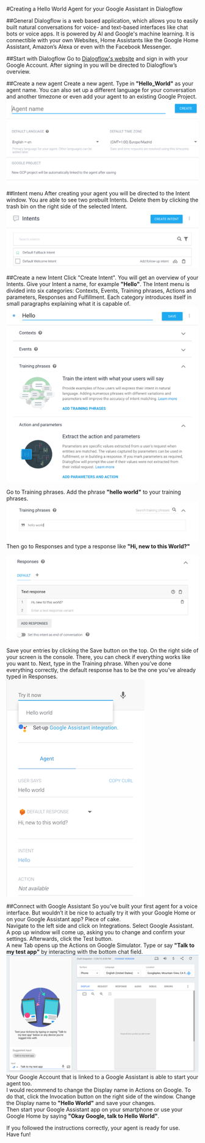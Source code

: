 #Creating a Hello World Agent for your Google Assistant in Dialogflow
  
  

##General
Dialogflow is a web based application, which allows you to easily built natural conversations for voice- and text-based interfaces like chat bots or voice apps. It is powered by AI and Google's machine learning. It is connectible with your own Websites, Home Assistants like the Google Home Assistant, Amazon’s Alexa or even with the Facebook Messenger.


##Start with Dialogflow
Go to [Dialogflow's website](https://dialogflow.com/ "Yes, this link.") and sign in with your Google Account.
After signing in you will be directed to Dialogflow’s overview.


##Create a new agent 
Create a new agent. Type in __"Hello_World"__ as your agent name. You can also set up a different language for your conversation and another timezone or even add your agent to an existing Google Project.
![create Agent](img_1.png "create Agent")



##Intent menu
After creating your agent you will be directed to the Intent window. You are able to see two prebuilt Intents.
Delete them by clicking the trash bin on the right side of the selected Intent.
![delete Intent](img_2.png "delete Intent")


##Create a new Intent
Click "Create Intent". You will get an overview of your Intents. Give your Intent a name, for example __"Hello"__. The Intent menu is divided into six categories: Contexts, Events, Training phrases, Actions and parameters, Responses and Fulfillment. Each category introduces itself in small paragraphs explaining what it is capable of.
![Intent](img_3.png "Intent")
 
Go to Training phrases. Add the phrase __"hello world"__ to your training phrases.  
![Training phrase](img_4.png "Training phrase")
 Then go to Responses and type a response like __"Hi, new to this World?"__ 
 
 ![Response](img_5.png "Response")

Save your entries by clicking the Save button on the top. On the right side of your screen is the console. There, you can check if everything works like you want to. Next, type in the Training phrase. When you’ve done everything correctly, the default response has to be the one you’ve already typed in Responses.  
![Console](img_6.png "Console")


##Connect with Google Assistant 
So you’ve built your first agent for a voice interface. But wouldn’t it be nice to actually try it with your Google Home or on your Google Assistant app? 
Piece of cake.  
 Navigate to the left side and click on Integrations. Select Google Assistant. A pop up window will come up, asking you to change and confirm your settings. Afterwards, click the Test button.  
A new Tab opens up the Actions on Google Simulator. Type or say __"Talk to my test app"__ by interacting with the bottom chat field. 
![Actions on Google](img_7.png "Actions on Google")
Your Google Account that is linked to a Google Assistant is able to start your agent too.  
I would recommend to change the Display name in Actions on Google. 
To do that, click the Invocation button on the right side of the window. Change the Display name to __"Hello World"__ and save your changes.  
Then start your Google Assistant app on your smartphone or use your Google Home by saying __"Okay Google, talk to Hello World"__.

If you followed the instructions correctly, your agent is ready for use.  
Have fun!


